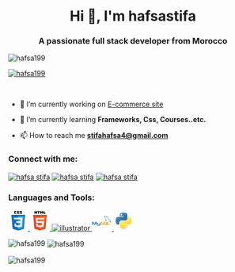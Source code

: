 <h1 align="center">Hi 👋, I'm hafsastifa</h1>
<h3 align="center">A passionate full stack developer from Morocco</h3>

<p align="left"> <img src="https://komarev.com/ghpvc/?username=hafsa199&label=Profile%20views&color=0e75b6&style=flat" alt="hafsa199" /> </p>

<p align="left"> <a href="https://github.com/ryo-ma/github-profile-trophy"><img src="https://github-profile-trophy.vercel.app/?username=hafsa199" alt="hafsa199" /></a> </p>

<p align="left"> <a href="https://twitter.com/" target="blank"><img src="https://img.shields.io/twitter/follow/?logo=twitter&style=for-the-badge" alt="" /></a> </p>

- 🔭 I’m currently working on [E-commerce site](file:///C:/Users/Elitebook/Desktop/maquette/index.html)

- 🌱 I’m currently learning **Frameworks, Css, Courses..etc.**

- 📫 How to reach me **stifahafsa4@gmail.com**

<h3 align="left">Connect with me:</h3>
<p align="left">
<a href="https://linkedin.com/in/hafsa stifa" target="blank"><img align="center" src="https://raw.githubusercontent.com/rahuldkjain/github-profile-readme-generator/master/src/images/icons/Social/linked-in-alt.svg" alt="hafsa stifa" height="30" width="40" /></a>
<a href="https://fb.com/hafsa stifa" target="blank"><img align="center" src="https://raw.githubusercontent.com/rahuldkjain/github-profile-readme-generator/master/src/images/icons/Social/facebook.svg" alt="hafsa stifa" height="30" width="40" /></a>
<a href="https://instagram.com/hafsa stifa" target="blank"><img align="center" src="https://raw.githubusercontent.com/rahuldkjain/github-profile-readme-generator/master/src/images/icons/Social/instagram.svg" alt="hafsa stifa" height="30" width="40" /></a>
</p>

<h3 align="left">Languages and Tools:</h3>
<p align="left"> <a href="https://www.w3schools.com/css/" target="_blank" rel="noreferrer"> <img src="https://raw.githubusercontent.com/devicons/devicon/master/icons/css3/css3-original-wordmark.svg" alt="css3" width="40" height="40"/> </a> <a href="https://www.w3.org/html/" target="_blank" rel="noreferrer"> <img src="https://raw.githubusercontent.com/devicons/devicon/master/icons/html5/html5-original-wordmark.svg" alt="html5" width="40" height="40"/> </a> <a href="https://www.adobe.com/in/products/illustrator.html" target="_blank" rel="noreferrer"> <img src="https://www.vectorlogo.zone/logos/adobe_illustrator/adobe_illustrator-icon.svg" alt="illustrator" width="40" height="40"/> </a> <a href="https://www.mysql.com/" target="_blank" rel="noreferrer"> <img src="https://raw.githubusercontent.com/devicons/devicon/master/icons/mysql/mysql-original-wordmark.svg" alt="mysql" width="40" height="40"/> </a> <a href="https://www.python.org" target="_blank" rel="noreferrer"> <img src="https://raw.githubusercontent.com/devicons/devicon/master/icons/python/python-original.svg" alt="python" width="40" height="40"/> </a> </p>

<p><img align="left" src="https://github-readme-stats.vercel.app/api/top-langs?username=hafsa199&show_icons=true&locale=en&layout=compact" alt="hafsa199" /></p>

<p>&nbsp;<img align="center" src="https://github-readme-stats.vercel.app/api?username=hafsa199&show_icons=true&locale=en" alt="hafsa199" /></p>

<p><img align="center" src="https://github-readme-streak-stats.herokuapp.com/?user=hafsa199&" alt="hafsa199" /></p>
